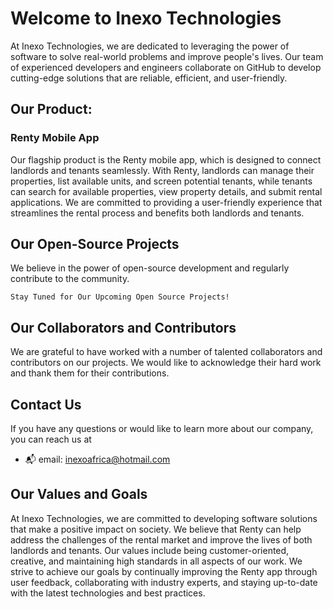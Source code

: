 # Welcome to Inexo Technologies

At Inexo Technologies, we are dedicated to leveraging the power of software to solve real-world problems and improve people's lives. Our team of experienced developers and engineers collaborate on GitHub to develop cutting-edge solutions that are reliable, efficient, and user-friendly.

## Our Product:

### Renty Mobile App

Our flagship product is the Renty mobile app, which is designed to connect landlords and tenants seamlessly. With Renty, landlords can manage their properties, list available units, and screen potential tenants, while tenants can search for available properties, view property details, and submit rental applications. We are committed to providing a user-friendly experience that streamlines the rental process and benefits both landlords and tenants.

## Our Open-Source Projects

We believe in the power of open-source development and regularly contribute to the community.

`Stay Tuned for Our Upcoming Open Source Projects!`

## Our Collaborators and Contributors

We are grateful to have worked with a number of talented collaborators and contributors on our projects. We would like to acknowledge their hard work and thank them for their contributions.

## Contact Us

If you have any questions or would like to learn more about our company, you can reach us at

- 📬 email: inexoafrica@hotmail.com

## Our Values and Goals

At Inexo Technologies, we are committed to developing software solutions that make a positive impact on society. We believe that Renty can help address the challenges of the rental market and improve the lives of both landlords and tenants. Our values include being customer-oriented, creative, and maintaining high standards in all aspects of our work. We strive to achieve our goals by continually improving the Renty app through user feedback, collaborating with industry experts, and staying up-to-date with the latest technologies and best practices.

